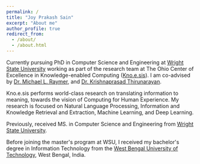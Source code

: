 ```yaml
---
permalink: /
title: "Joy Prakash Sain"
excerpt: "About me"
author_profile: true
redirect_from:
  - /about/
  - /about.html
---
```


Currently pursuing PhD in Computer Science and Engineering at [Wright State University](http://www.wright.edu/) working as part of the research team at The Ohio Center of Excellence in Knowledge-enabled Computing ([Kno.e.sis](knoesis.org)). I am co-advised by [Dr. Michael L. Raymer](https://people.wright.edu/michael.raymer), and [Dr. Krishnaprasad Thirunarayan](http://knoesis.wright.edu/tkprasad/).

Kno.e.sis performs world-class research on translating information to meaning, towards the vision of Computing for Human Experience. My research is focused on Natural Language Processing, Information and Knowledge Retrieval and Extraction, Machine Learning, and Deep Learning.

Previously, received MS. in Computer Science and Engineering from [Wright State University](http://www.wright.edu/).

Before joining the master's program at WSU, I received my bachelor's degree in Information Technology from the [West Bengal University of Technology](http://www.wbut.ac.in/), West Bengal, India.
